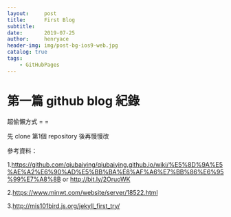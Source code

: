 ```yaml
---
layout:     post
title:      First Blog
subtitle:   
date:       2019-07-25
author:     henryace
header-img: img/post-bg-ios9-web.jpg
catalog: true
tags:
    - GitHubPages
---
```

# 第一篇 github blog 紀錄

超偷懶方式 = =

先 clone 第1個 repository 後再慢慢改

參考資料：

1.<https://github.com/qiubaiying/qiubaiying.github.io/wiki/%E5%8D%9A%E5%AE%A2%E6%90%AD%E5%BB%BA%E8%AF%A6%E7%BB%86%E6%95%99%E7%A8%8B> or <http://bit.ly/2OruoWK>

2.<https://www.minwt.com/website/server/18522.html>

3.<http://mis101bird.js.org/jekyll_first_try/>